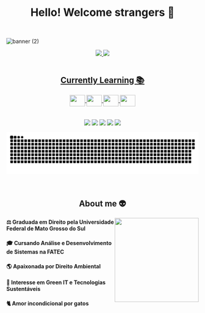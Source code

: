 <h1 align="center"> Hello! Welcome strangers 🖖</h1> 
<br>



![banner (2)](https://user-images.githubusercontent.com/93989671/142350652-9de9605c-c3be-4da7-8839-87ba75e12085.png) 
<!-- Fonte imagem banner: https://c4.wallpaperflare.com/wallpaper/822/341/74/touch-the-universe-hd-wallpaper-wallpaper-preview.jpg -->


<div align="center">
  <a href="https://github.com/heylaura">
  <img height="150em" src="https://github-readme-stats.vercel.app/api?username=heylaura&show_icons=true&theme=radical&include_all_commits=true&count_private=true"/> 
  <img height="150em" src="https://github-readme-stats.vercel.app/api/top-langs/?username=heylaura&show_icons=true&layout=compact&langs_count=7&theme=radical"/>
    
</div>
  
  
  <div align="center" style="display: inline_block"><br>
    <h2 align="center"> Currently Learning 📚</h2>
  <img align ="center" height="30" width="40" img src="https://cdn.jsdelivr.net/gh/devicons/devicon/icons/html5/html5-original.svg" />
  <img align ="center" height="30" width="40" img src="https://cdn.jsdelivr.net/gh/devicons/devicon/icons/css3/css3-original.svg" />
  <img align ="center" height="30" width="40" src="https://cdn.jsdelivr.net/gh/devicons/devicon/icons/c/c-original.svg"/>
  <img align ="center" height="30" width="40" img src="https://cdn.jsdelivr.net/gh/devicons/devicon/icons/python/python-original.svg" />
</div>
  
  <br>
 
  
  <div align="center" style="display: inline_block"><br>
  <a href= "mailto:silva_lauracaroline@hotmail.com"><img src="https://img.shields.io/badge/Microsoft_Outlook-0078D4?style=for-the-badge&logo=microsoft-outlook&logoColor=white" target="_blank"></a>
  <a href= "mailto:silva.lauracarolineadv@gmail.com"><img src="https://img.shields.io/badge/Gmail-D14836?style=for-the-badge&logo=gmail&logoColor=white" target="_blank"></a>
  <a href="https://www.linkedin.com/in/laura-caroline-silva-b240811a4/" target="_blank"><img src="https://img.shields.io/badge/-LinkedIn-%230077B5?style=for-the-badge&logo=linkedin&logoColor=white" target="_blank"></a>
 <a href="https://www.instagram.com/laura_caroline.s/" target="_blank"><img src="https://img.shields.io/badge/Instagram-E4405F?style=for-the-badge&logo=instagram&logoColor=white" target="_blank"></a>
    <a href="https://discord.com/channels/@me" target="_blank"><img src="https://img.shields.io/badge/Discord-7289DA?style=for-the-badge&logo=discord&logoColor=white" target="_blank"></a>
    
  
  ![Snake animation](https://github.com/heylaura/heylaura/blob/output/github-contribution-grid-snake.svg)
 
</div>
  
  
 <div style="display: inline_block"><br>
   <h2 align="center"> About me 👽</h2>
   <body>
     <img align="right" height="220em" width="220" src="https://i.imgur.com/k8TI4sY.gif?noredirect" />
     <h4> ⚖ Graduada em Direito pela Universidade Federal de Mato Grosso do Sul </h4>
     <h4> 🎓 Cursando Análise e Desenvolvimento de Sistemas na FATEC </h4>
     <h4> 🌎 Apaixonada por Direito Ambiental </h4>
     <h4> 🌱 Interesse em Green IT e Tecnologias Sustentáveis </h4>
     <h4> 🐈 Amor incondicional por gatos </h4>
     
</div>
